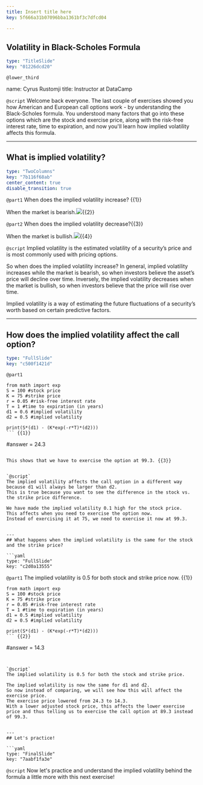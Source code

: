 ```yaml
---
title: Insert title here
key: 5f666a31b07096bba1361bf3c7dfcd04

---
```

## Volatility in Black-Scholes Formula

```yaml
type: "TitleSlide"
key: "01226dcd20"
```

`@lower_third`

name: Cyrus Rustomji
title: Instructor at DataCamp


`@script`
Welcome back everyone.
The last couple of exercises showed you how American and European call options work - by understanding the Black-Scholes formula.
You understood many factors that go into these options which are the stock and exercise price, along with the risk-free interest rate, time to expiration, and now you'll learn how implied volatility affects this formula.


---
## What is implied volatility?

```yaml
type: "TwoColumns"
key: "7b116f68ab"
center_content: true
disable_transition: true
```

`@part1`
When does the implied volatility increase? {{1}}


When the market is bearish.![](https://assets.datacamp.com/production/repositories/4338/datasets/b69cbcaad4adacb6ca7417bd4112ccc8f2f010f7/bear-market-stock.jpg){{2}}


`@part2`
When does the implied volatility decrease?{{3}}


When the market is bullish.![](https://assets.datacamp.com/production/repositories/4338/datasets/f36c54b12b4e8b5a294971d549e0408af6bf4004/bull-market-stock.jpg){{4}}


`@script`
Implied volatility is the estimated volatility of a security’s price and is most commonly used with pricing options.

So when does the implied volatility increase?
In general, implied volatility increases while the market is bearish, so when investors believe the asset’s price will decline over time.
Inversely, the implied volatility decreases when the market is bullish, so when investors believe that the price will rise over time. 

Implied volatility is a way of estimating the future fluctuations of a security’s worth based on certain predictive factors.


---
## How does the implied volatility affect the call option?

```yaml
type: "FullSlide"
key: "c500f1421d"
```

`@part1`
```
from math import exp
S = 100 #stock price
K = 75 #strike price
r = 0.05 #risk-free interest rate
T = 1 #time to expiration (in years)
d1 = 0.6 #implied volatility
d2 = 0.5 #implied volatility

print(S*(d1) - (K*exp(-r*T)*(d2)))
``` {{1}}

```
#answer = 24.3
``` {{2}}

This shows that we have to exercise the option at 99.3. {{3}}


`@script`
The implied volatility affects the call option in a different way because d1 will always be larger than d2.
This is true because you want to see the difference in the stock vs. the strike price difference.

We have made the implied volatility 0.1 high for the stock price.
This affects when you need to exercise the option now.
Instead of exercising it at 75, we need to exercise it now at 99.3.


---
## What happens when the implied volatility is the same for the stock and the strike price?

```yaml
type: "FullSlide"
key: "c2d0a13555"
```

`@part1`
The implied volatility is 0.5 for both stock and strike price now. {{1}}

```
from math import exp
S = 100 #stock price
K = 75 #strike price
r = 0.05 #risk-free interest rate
T = 1 #time to expiration (in years)
d1 = 0.5 #implied volatility
d2 = 0.5 #implied volatility

print(S*(d1) - (K*exp(-r*T)*(d2)))
``` {{2}}

```
#answer = 14.3
``` {{3}}


`@script`
The implied volatility is 0.5 for both the stock and strike price.

The implied volatility is now the same for d1 and d2.
So now instead of comparing, we will see how this will affect the exercise price.
The exercise price lowered from 24.3 to 14.3.
With a lower adjusted stock price, this affects the lower exercise price and thus telling us to exercise the call option at 89.3 instead of 99.3.


---
## Let's practice!

```yaml
type: "FinalSlide"
key: "7aabf1fa3e"
```

`@script`
Now let's practice and understand the implied volatility behind the formula a little more with this next exercise!

